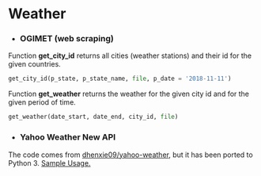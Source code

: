 # Weather 

* ### OGIMET (web scraping)

Function **get_city_id** returns all cities (weather stations) and their id for the given countries.
```python
get_city_id(p_state, p_state_name, file, p_date = '2018-11-11')
```

Function **get_weather** returns the weather for the given city id and for the given period of time.
```python
get_weather(date_start, date_end, city_id, file)
```


* ### Yahoo Weather New API

The code comes from [dhenxie09/yahoo-weather](https://github.com/dhenxie09/yahoo-weather), but it has been ported to Python 3.
[Sample Usage.](https://github.com/dhenxie09/yahoo-weather)


